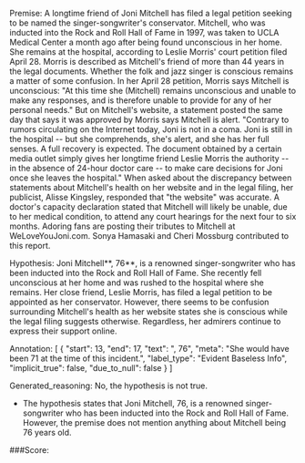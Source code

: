 
Premise:
A longtime friend of Joni Mitchell has filed a legal petition seeking to be named the singer-songwriter's conservator. Mitchell, who was inducted into the Rock and Roll Hall of Fame in 1997, was taken to UCLA Medical Center a month ago after being found unconscious in her home. She remains at the hospital, according to Leslie Morris' court petition filed April 28. Morris is described as Mitchell's friend of more than 44 years in the legal documents. Whether the folk and jazz singer is conscious remains a matter of some confusion. In her April 28 petition, Morris says Mitchell is unconscious: "At this time she (Mitchell) remains unconscious and unable to make any responses, and is therefore unable to provide for any of her personal needs." But on Mitchell's website, a statement posted the same day that says it was approved by Morris says Mitchell is alert. "Contrary to rumors circulating on the Internet today, Joni is not in a coma. Joni is still in the hospital -- but she comprehends, she's alert, and she has her full senses. A full recovery is expected. The document obtained by a certain media outlet simply gives her longtime friend Leslie Morris the authority -- in the absence of 24-hour doctor care -- to make care decisions for Joni once she leaves the hospital." When asked about the discrepancy between statements about Mitchell's health on her website and in the legal filing, her publicist, Alisse Kingsley, responded that "the website" was accurate. A doctor's capacity declaration stated that Mitchell will likely be unable, due to her medical condition, to attend any court hearings for the next four to six months. Adoring fans are posting their tributes to Mitchell at WeLoveYouJoni.com. Sonya Hamasaki and Cheri Mossburg contributed to this report.


Hypothesis:
Joni Mitchell**, 76**, is a renowned singer-songwriter who has been inducted into the Rock and Roll Hall of Fame. She recently fell unconscious at her home and was rushed to the hospital where she remains. Her close friend, Leslie Morris, has filed a legal petition to be appointed as her conservator. However, there seems to be confusion surrounding Mitchell's health as her website states she is conscious while the legal filing suggests otherwise. Regardless, her admirers continue to express their support online.

Annotation:
[
  {
    "start": 13,
    "end": 17,
    "text": ", 76",
    "meta": "She would have been 71 at the time of this incident.",
    "label_type": "Evident Baseless Info",
    "implicit_true": false,
    "due_to_null": false
  }
]

Generated_reasoning:
No, the hypothesis is not true. 
- The hypothesis states that Joni Mitchell, 76, is a renowned singer-songwriter who has been inducted into the Rock and Roll Hall of Fame. However, the premise does not mention anything about Mitchell being 76 years old.

###Score:
